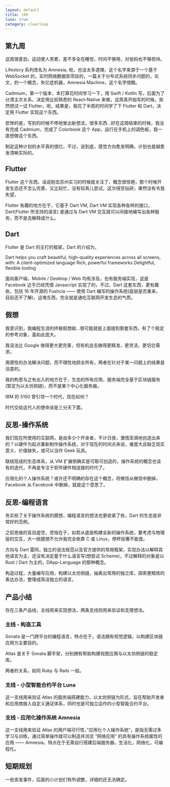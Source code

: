 ```yaml
---
layout: default
title: \09
luna: true
category: clearloop
---
```


## 第九周

这周很差劲，运动使人劳累，差不多全在睡觉，时间不够用，对爸妈也不够担待。

Lifestory 系列改名为 Amnesia, 呃，也没太多道理，这个名字来源于一个基于 WebSocket 的，实时网络数据库项目的，一篇关于分布式系统同步问题的，论文，的一个概念，失忆症机器，Amnesia Machine，这个名字很酷。

Cadmium，第一个版本，本打算花时间学习一下，用 Swift / Kotlin 写，后面为了分清主次关系，决定用比较熟悉的 React-Native 来做，这周真开始写的时候，突然想试一试 Flutter，呃，结果是，我花了半周的时间学了下 Flutter 和 Dart，决定用 Flutter 实现这个东西。

悲惨的是，写到的时候不停地冒出新想法，很多东西…好在这周结束的时候，我没有完成 Cadmium，完成了 Colorbook 这个 App，运行在手机上的调色板，我一直想做这个东西。

制定这种计划的水平真的很烂，不过，说到底，感觉方向愈发明确，计划也是越愈发清晰实际的。


## Flutter

Flutter 这个东西，话说刚去苏州实习的时候就关注了，概念很惊艳，那个时候开发生态还不怎么完善，又比较忙，没有较真儿尝试，这次得空钻研，果然没有令我失望。

Flutter 有趣的地方在于，它基于 Dart VM, Dart VM 实现各种各样的接口，Dart(Flutter 所支持的语言) 是通过与 Dart VM 交互就可以间接地编写出各种服务，而不是去解释成什么。


## Dart

Flutter 是 Dart 的主打的框架，Dart 的介绍为，

Dart helps you craft beautiful, high-quality experiences across all screens, with:
A client-optimized language
Rich, powerful frameworks
Delightful, flexible tooling

面向客户端，Mobile / Desktop / Web 均有涉及，也有服务端实现，这是 Facebook 近乎已经凭借 Javascript 实现了的，不过，Dart 这套东西，更有趣些，包括 16 年开源的 Fushcia —— 使用 Dart 编写的操作系统(底层是否重来，目前还不了解)，这堆东西，完全就是通吃互联网开发生态的气质。


## 假想

我意识到，我编程生涯的终极假想敌…很可能就是上面提到那套东西，有了个稳定的参考对象，虽如此庞大。

我没法比 Google 做得更大更完善，但有机会去做得更精准，更灵活，更切合需求。

用感性的办法解决问题，而不理性地顾全所有，两者在针对于某一问题上的结果是没差的。

我的构思与之有出入的地方在于，生态的所有应用，服务端完全基于区块链服务(暂定为以太坊侧链)，而不是某个中心化服务器。

IBM 的 5150 曾引领一个时代，现在如何？

时代交给这代人的使命该是三分天下罢。


## 反思-操作系统

我们现在所使用的互联网，是由多少个开发者，不计日夜，激情澎湃地创造出来的？以硬件为起点重新制作操作系统，对于现在的时间点来说，难度大且缺乏现实意义、价值缺失，或可以当作 Geek 玩具。

联结现成的生态体系，从 VM 扩展倒确实是可取可创造的，操作系统的概念也该有的迭代，不再是专注于软件硬件相连接的时代了。

应用化的个人操作系统？或许还不明确的存在这个概念，将微信从微信中删掉，Facebook 从 Facebook 中删掉，就是这个意思了。


## 反思-编程语言

务实些了关于操作系统的臆想，编程语言的想法也更收紧了些，Dart 的生态是非常好的范例。

之前思维的盲目虚空，苦恼在于，如若从底层构建全新的操作系统，要考虑与物理层的交互，大一统臆想不允许我完全依靠 C 或 Linux，停杯投箸不能食。

方向与 Dart 雷同，独立的语法规范以及官方提供的常用框架，实现办法以解释其他语言为主，还没有决定基于什么语言写(想尝试 Scheme)，不过解释的对象是以 Rust / Dart 为主的，DApp-Language 的那种概念。

构造过程，大量编写应用，构建以太坊侧链，抽离出常用的独立库，探索更精炼的表达办法，整理成简洁独立的语言。


## 产品小结

存在三条产品线，主线用来实现想法，两条支线则用来验证和支撑想法。


### 主线 - 构造工具

Sonata 是一门跨平台的编程语言，特点在于，语法拥有视觉逻辑，以构建区块链应用为主要目的。

Atlas 是关于 Sonata 脚手架，分别拥有帮助构建视图应用与以太坊侧链的稳定库。

两者的关系，如同 Ruby 与 Rails 一般。


### 支线 - 小型智能合约平台 Luna

这一支线用来验证 Atlas 的服务端搭建能力，以太坊侧链为形式，旨在帮助开发者和应用商接入自定义通证体系，同时也是可独立运作的小型智能合约平台。


### 支线 - 应用化操作系统 Amnesia

这一支线用来验证 Atlas 的用户端可行性，”应用化个人操作系统”，是指无需过多学习与训练，通过简单操作就可以制造并浏览 “网络应用” 的具有操作系统属性的应用 —— Amnesia，特点在于无需自行搭建后端服务器，生活化，网络化，可编程化。


## 短期规划

一些突发事件，后面的小计划们有所调整，详细的还无法确定。

